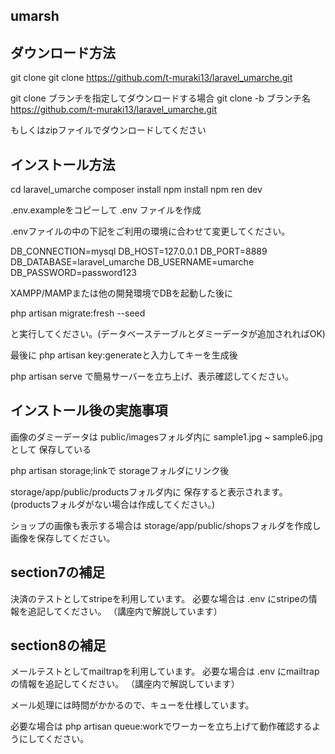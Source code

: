 ## umarsh


## ダウンロード方法
git clone
git clone https://github.com/t-muraki13/laravel_umarche.git

git clone ブランチを指定してダウンロードする場合
git clone -b ブランチ名 https://github.com/t-muraki13/laravel_umarche.git

もしくはzipファイルでダウンロードしてください

## インストール方法

cd laravel_umarche
composer install
npm install
npm ren dev

.env.exampleをコピーして .env ファイルを作成

.envファイルの中の下記をご利用の環境に合わせて変更してください。

DB_CONNECTION=mysql
DB_HOST=127.0.0.1
DB_PORT=8889
DB_DATABASE=laravel_umarche
DB_USERNAME=umarche
DB_PASSWORD=password123

XAMPP/MAMPまたは他の開発環境でDBを起動した後に

php artisan migrate:fresh --seed

と実行してください。(データベーステーブルとダミーデータが追加されればOK)

最後に
php artisan key:generateと入力してキーを生成後

php artisan serve
で簡易サーバーを立ち上げ、表示確認してください。

## インストール後の実施事項

画像のダミーデータは
public/imagesフォルダ内に
sample1.jpg ~ sample6.jpg　として
保存している

php artisan storage;linkで
storageフォルダにリンク後

storage/app/public/productsフォルダ内に
保存すると表示されます。
(productsフォルダがない場合は作成してください。)

ショップの画像も表示する場合は
storage/app/public/shopsフォルダを作成し
画像を保存してください。

## section7の補足

決済のテストとしてstripeを利用しています。
必要な場合は .env にstripeの情報を追記してください。
（講座内で解説しています）

## section8の補足

メールテストとしてmailtrapを利用しています。
必要な場合は .env にmailtrapの情報を追記してください。
（講座内で解説しています）


メール処理には時間がかかるので、キューを仕様しています。

必要な場合は php artisan queue:workでワーカーを立ち上げて動作確認するようにしてください。
